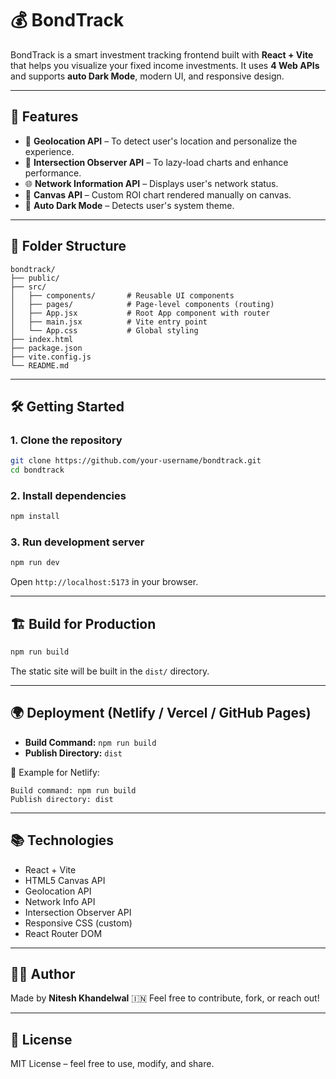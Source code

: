 # 💰 BondTrack

BondTrack is a smart investment tracking frontend built with **React + Vite** that helps you visualize your fixed income investments.
It uses **4 Web APIs** and supports **auto Dark Mode**, modern UI, and responsive design.

---

## 🚀 Features

* 📍 **Geolocation API** – To detect user's location and personalize the experience.
* 🧠 **Intersection Observer API** – To lazy-load charts and enhance performance.
* 🌐 **Network Information API** – Displays user's network status.
* 🎨 **Canvas API** – Custom ROI chart rendered manually on canvas.
* 🌙 **Auto Dark Mode** – Detects user's system theme.

---

## 📁 Folder Structure

```
bondtrack/
├── public/
├── src/
│   ├── components/       # Reusable UI components
│   ├── pages/            # Page-level components (routing)
│   ├── App.jsx           # Root App component with router
│   ├── main.jsx          # Vite entry point
│   └── App.css           # Global styling
├── index.html
├── package.json
├── vite.config.js
└── README.md
```

---

## 🛠️ Getting Started

### 1. Clone the repository

```bash
git clone https://github.com/your-username/bondtrack.git
cd bondtrack
```

### 2. Install dependencies

```bash
npm install
```

### 3. Run development server

```bash
npm run dev
```

Open `http://localhost:5173` in your browser.

---

## 🏗️ Build for Production

```bash
npm run build
```

The static site will be built in the `dist/` directory.

---

## 🌍 Deployment (Netlify / Vercel / GitHub Pages)

* **Build Command:** `npm run build`
* **Publish Directory:** `dist`

📝 Example for Netlify:

```
Build command: npm run build
Publish directory: dist
```

---

## 📚 Technologies

* React + Vite
* HTML5 Canvas API
* Geolocation API
* Network Info API
* Intersection Observer API
* Responsive CSS (custom)
* React Router DOM

---

## 👨‍💻 Author

Made by **Nitesh Khandelwal** 🇮🇳
Feel free to contribute, fork, or reach out!

---

## 📜 License

MIT License – feel free to use, modify, and share.
